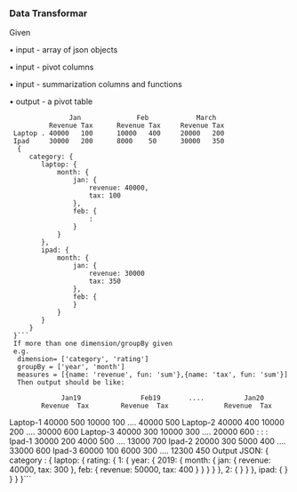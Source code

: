 ### Data Transformar

Given 

•  input -  array of json objects

•  input - pivot columns

•  input - summarization columns and functions

•  output - a pivot table


```
               Jan              Feb            March
          Revenue Tax      Revenue Tax     Revenue Tax
 Laptop . 40000   100      10000   400     20000   200
 Ipad     30000   200      8000    50      30000   350
  {
     category: {
        laptop: {
            month: {
                jan: {
                    revenue: 40000,
                    tax: 100
                },
                feb: {
                    :
                }
            }
        },
        ipad: {
            month: {
                jan: {
                    revenue: 30000
                    tax: 350
                },
                feb: {
                }
            }
        }
     }
 }```
 If more than one dimension/groupBy given
 e.g.
  dimension= ['category', 'rating']
  groupBy = ['year', 'month']
  measures = [{name: 'revenue', fun: 'sum'},{name: 'tax', fun: 'sum'}]
  Then output should be like:

  ```
                 Jan19               Feb19       ....          Jan20
            Revenue  Tax        Revenue  Tax              Revenue  Tax
 Laptop-1   40000    500        10000    100     ....    40000     500
 Laptop-2   40000    400        10000    200     ....    30000     600
 Laptop-3   40000    300        10000    300     ....    20000     600
  :
  :
  :
 Ipad-1     30000    200        4000    500      ....    13000     700
 Ipad-2     20000    300        5000    400      ....    33000     600
 Ipad-3     60000    100        6000    300      ....    12300     450
 Output JSON:
    {
        category : {
            laptop: {
                rating: {
                    1: {
                        year: {
                            2019: {
                                month: {
                                    jan: {
                                        revenue: 40000,
                                        tax: 300
                                    },
                                    feb: {
                                        revenue: 50000,
                                        tax: 400
                                    }
                                }
                            }
                        }
                    },
                    2: {
                    }
                }
            },
            ipad: {
            }
        }
    }
}```
